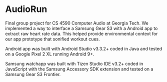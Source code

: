 # AudioRun

Final group project for CS 4590 Computer Audio at Georgia Tech. We implemented a way to interface a Samsung Gear S3 with a Android app to extract raw heart rate data. This helped provide environmental context for our app prototype that sonified workout cues. 

Android app was built with Android Studio v3.3.2+ coded in Java and tested on a Google Pixel 2 XL running Android 9+.

Samsung watchapp was built with Tizen Studio IDE v3.2+ coded in JavaScript with the Samsung Accessory SDK extension and tested on a Samsung Gear S3 Frontier.

